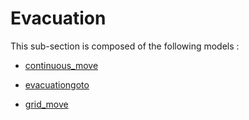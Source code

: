 # Evacuation

This sub-section is composed of the following models :

* [continuous_move](references#Evacuationcontinuous_move)

* [evacuationgoto](references#Evacuationgrid_goto)

* [grid_move](references#Evacuationgrid_move)

